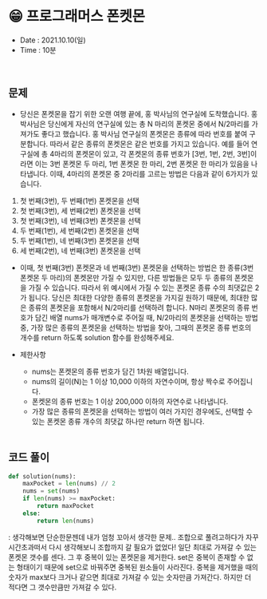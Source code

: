 #  😁 프로그래머스 폰켓몬
- Date : 2021.10.10(일)
- Time : 10분
<br>

## 문제

- 당신은 폰켓몬을 잡기 위한 오랜 여행 끝에, 홍 박사님의 연구실에 도착했습니다. 홍 박사님은 당신에게 자신의 연구실에 있는 총 N 마리의 폰켓몬 중에서 N/2마리를 가져가도 좋다고 했습니다.
홍 박사님 연구실의 폰켓몬은 종류에 따라 번호를 붙여 구분합니다. 따라서 같은 종류의 폰켓몬은 같은 번호를 가지고 있습니다. 예를 들어 연구실에 총 4마리의 폰켓몬이 있고, 각 폰켓몬의 종류 번호가 [3번, 1번, 2번, 3번]이라면 이는 3번 폰켓몬 두 마리, 1번 폰켓몬 한 마리, 2번 폰켓몬 한 마리가 있음을 나타냅니다. 이때, 4마리의 폰켓몬 중 2마리를 고르는 방법은 다음과 같이 6가지가 있습니다.
1. 첫 번째(3번), 두 번째(1번) 폰켓몬을 선택
2. 첫 번째(3번), 세 번째(2번) 폰켓몬을 선택
3. 첫 번째(3번), 네 번째(3번) 폰켓몬을 선택
4. 두 번째(1번), 세 번째(2번) 폰켓몬을 선택
5. 두 번째(1번), 네 번째(3번) 폰켓몬을 선택
6. 세 번째(2번), 네 번째(3번) 폰켓몬을 선택
- 이때, 첫 번째(3번) 폰켓몬과 네 번째(3번) 폰켓몬을 선택하는 방법은 한 종류(3번 폰켓몬 두 마리)의 폰켓몬만 가질 수 있지만, 다른 방법들은 모두 두 종류의 폰켓몬을 가질 수 있습니다. 따라서 위 예시에서 가질 수 있는 폰켓몬 종류 수의 최댓값은 2가 됩니다.
당신은 최대한 다양한 종류의 폰켓몬을 가지길 원하기 때문에, 최대한 많은 종류의 폰켓몬을 포함해서 N/2마리를 선택하려 합니다. N마리 폰켓몬의 종류 번호가 담긴 배열 nums가 매개변수로 주어질 때, N/2마리의 폰켓몬을 선택하는 방법 중, 가장 많은 종류의 폰켓몬을 선택하는 방법을 찾아, 그때의 폰켓몬 종류 번호의 개수를 return 하도록 solution 함수를 완성해주세요.

- 제한사항

    - nums는 폰켓몬의 종류 번호가 담긴 1차원 배열입니다.
     - nums의 길이(N)는 1 이상 10,000 이하의 자연수이며, 항상 짝수로 주어집니다.
     - 폰켓몬의 종류 번호는 1 이상 200,000 이하의 자연수로 나타냅니다.
     - 가장 많은 종류의 폰켓몬을 선택하는 방법이 여러 가지인 경우에도, 선택할 수 있는 폰켓몬 종류 개수의 최댓값 하나만 return 하면 됩니다.
<br><br>

## 코드 풀이

```python
def solution(nums):
    maxPocket = len(nums) // 2
    nums = set(nums)
    if len(nums) >= maxPocket:
        return maxPocket
    else:
        return len(nums)
```
: 생각해보면 단순한문젠데 내가 엄청 꼬아서 생각한 문제.. 조합으로 풀려고하다가 자꾸 시간초과떠서 다시 생각해보니 조합까지 갈 필요가 없었다! 일단 최대로 가져갈 수 있는 폰켓몬 갯수를 센다. 그 후 중복이 있는 폰켓몬을 제거한다. set은 중복이 존재할 수 없는 형태이기 때문에 set으로 바꿔주면 중복된 원소들이 사라진다. 중복을 제거했을 때의 숫자가 max보다 크거나 같으면 최대로 가져갈 수 있는 숫자만큼 가져간다. 하지만 더 적다면 그 갯수만큼만 가져갈 수 있다.
